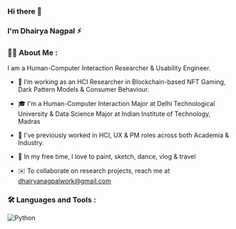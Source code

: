### Hi there 👋
### I'm Dhairya Nagpal :zap:

<!--
**dhairyaanagpal/dhairyaanagpal** is a ✨ _special_ ✨ repository because its `README.md` (this file) appears on your GitHub profile.

Here are some ideas to get you started:

- 🔭 I’m currently working on ...
- 🌱 I’m currently learning ...
- 👯 I’m looking to collaborate on ...
- 🤔 I’m looking for help with ...
- 💬 Ask me about ...
- 📫 How to reach me: ...
- 😄 Pronouns: ...
- ⚡ Fun fact: ...
-->

### :man_technologist: About Me : 

I am a Human-Computer Interaction Researcher & Usability Engineer.

- :telescope:  I’m working as an HCI Researcher in Blockchain-based NFT Gaming, Dark Pattern Models & Consumer Behaviour. 

- :mortar_board:  I'm a Human-Computer Interaction Major at Delhi Technological University & Data Science Major at Indian Institute of Technology, Madras 

- :briefcase:  I've previously worked in HCI, UX & PM roles across both Academia & Industry.

- :memo:  In my free time, I love to paint, sketch, dance, vlog & travel

- :envelope:  To collaborate on research projects, reach me at dhairyanagpalwork@gmail.com

### :hammer_and_wrench: Languages and Tools :

![Python](https://img.shields.io/badge/-Python-05122A?style=flat&logo=python)&nbsp;

